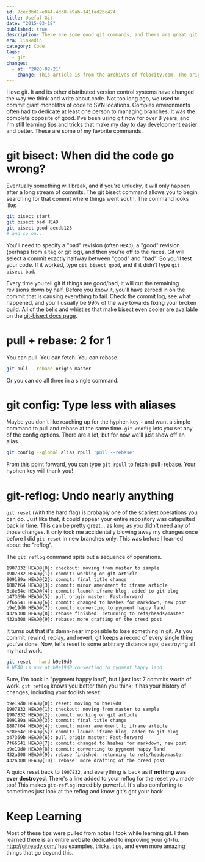 ```yaml
---
id: 7cec3bd1-e044-4dc8-a9ab-141fad2bc474
title: Useful Git
date: "2015-03-18"
published: true
description: There are some good git commands, and there are great git commands
era: linkedin
category: Code
tags:
  - git
changes:
  - at: "2020-02-21"
    change: This article is from the archives of felocity.com. The original published post can be found via the [wayback machine archive](https://web.archive.org/web/20141013025631/http://www.felocity.com/article/good_git_commands_to_know). It has recieved a quick once-over to modernize the content where applicable, but may contain references and links to code that is dead, unloved, or may simply no longer apply to modern web development.
---
```


I love git. It and its other distributed version control systems have changed the way we think and write about code. Not too long ago, we used to commit giant monoliths of code to SVN locations. Complex environments often had to dedicate at least one person to managing branches. It was the complete opposite of good. I've been using git now for over 8 years, and I'm still learning tips and tricks that make my day to day development easier and better. These are some of my favorite commands.

# git bisect: When did the code go wrong?

Eventually something will break, and if you're unlucky, it will only happen after a long stream of commits. The git bisect command allows you to begin searching for that commit where things went south. The command looks like:

```sh
git bisect start
git bisect bad HEAD
git bisect good aecdb123
# and so on...
```

You'll need to specify a "bad" revision (often `HEAD`), a "good" revision (perhaps from a tag or git log), and then you're off to the races. Git will select a commit exactly halfway between "good" and "bad". So you'll test your code. If it worked, type `git bisect good`, and if it didn't type `git bisect bad`.

Every time you tell git if things are good/bad, it will cut the remaining revisions down by half. Before you know it, you'll have zeroed in on the commit that is causing everything to fail. Check the commit log, see what happened, and you'll usually be 99% of the way towards fixing your broken build. All of the bells and whistles that make bisect even cooler are available on the [git-bisect docs page](http://www.kernel.org/pub/software/scm/git/docs/git-bisect.html).

# pull + rebase: 2 for 1

You can pull. You can fetch. You can rebase.

```sh
git pull --rebase origin master
```

Or you can do all three in a single command.

# git config: Type less with aliases

Maybe you don't like reaching up for the hyphen key `-` and want a simple command to pull and rebase at the same time. `git config` lets you set any of the config options. There are a lot, but for now we'll just show off an alias.

```sh
git config --global alias.rpull 'pull --rebase'
```

From this point forward, you can type `git rpull` to fetch+pull+rebase. Your hyphen key will thank you!

# git-reflog: Undo nearly anything

`git reset` (with the hard flag) is probably one of the scariest operations you can do. Just like that, it could appear your entire repository was catapulted back in time. This can be pretty great… as long as you didn't need any of those changes. It only took me accidentally blowing away my changes once before I did `git reset` in new branches only. This was before I learned about the "reflog".

The `git reflog` command spits out a sequence of operations.

```sh
1907832 HEAD@{0}: checkout: moving from master to sample
1907832 HEAD@{1}: commit: working on git article
809189a HEAD@{2}: commit: final title change
1887f64 HEAD@{3}: commit: minor amendment to iframe article
6c8e64c HEAD@{4}: commit: launch iframe blog, added to git blog
b47369b HEAD@{5}: pull origin master: Fast-forward
7f66541 HEAD@{6}: commit: changed to hashes for markdown, new post
b9e19d0 HEAD@{7}: commit: converting to pygment happy land
432a308 HEAD@{8}: rebase finished: returning to refs/heads/master
432a308 HEAD@{9}: rebase: more drafting of the creed post
```

It turns out that it's damn-near impossible to lose something in git. As you commit, rewind, replay, and revert, git keeps a record of every single thing you've done. Now, let's reset to some arbitrary distance ago, destroying all my hard work.

```sh
git reset --hard b9e19d0
# HEAD is now at b9e19d0 converting to pygment happy land
```

Sure, I'm back in "pygment happy land", but I just lost 7 commits worth of work. `git reflog` knows you better than you think; it has your history of changes, including your foolish reset:

```sh
b9e19d0 HEAD@{0}: reset: moving to b9e19d0
1907832 HEAD@{1}: checkout: moving from master to sample
1907832 HEAD@{2}: commit: working on git article
809189a HEAD@{3}: commit: final title change
1887f64 HEAD@{4}: commit: minor amendment to iframe article
6c8e64c HEAD@{5}: commit: launch iframe blog, added to git blog
b47369b HEAD@{6}: pull origin master: Fast-forward
7f66541 HEAD@{7}: commit: changed to hashes for markdown, new post
b9e19d0 HEAD@{8}: commit: converting to pygment happy land
432a308 HEAD@{9}: rebase finished: returning to refs/heads/master
432a308 HEAD@{10}: rebase: more drafting of the creed post
```

A quick reset back to `1907832`, and everything is back as if **nothing was ever destroyed**. There's a line added to your reflog for the reset you made too! This makes `git-reflog` incredibly powerful. It's also comforting to sometimes just look at the reflog and know git's got your back.

# Keep Learning

Most of these tips were pulled from notes I took while learning git. I then learned there is an entire website dedicated to improving your git-fu. http://gitready.com/ has examples, tricks, tips, and even more amazing things that go beyond this.
